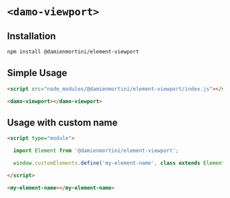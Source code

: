 # `<damo-viewport>`

## Installation

```sh
npm install @damienmortini/element-viewport
```

## Simple Usage
```html
<script src="node_modules/@damienmortini/element-viewport/index.js"></script>

<damo-viewport></damo-viewport>
```

## Usage with custom name
```html
<script type="module">

  import Element from '@damienmortini/element-viewport';

  window.customElements.define('my-element-name', class extends Element { });

</script>

<my-element-name></my-element-name>
```